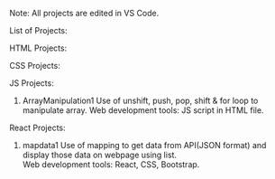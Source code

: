 Note: All projects are edited in VS Code.


List of Projects:


HTML Projects:


CSS Projects:


JS Projects:
1. ArrayManipulation1
Use of unshift, push, pop, shift & for loop to manipulate array.
Web development tools: JS script in HTML file.

React Projects:

1. mapdata1
Use of mapping to get data from API(JSON format) and display those data on webpage using list.  
Web development tools: React, CSS, Bootstrap.
